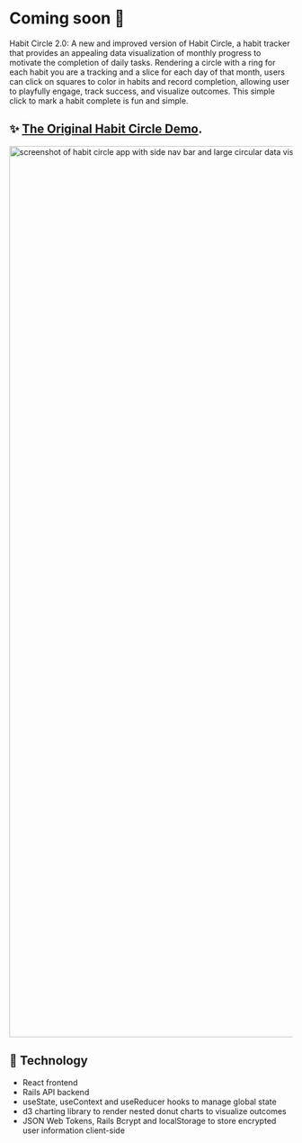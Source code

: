 # Coming soon 🚧
Habit Circle 2.0: A new and improved version of Habit Circle, a habit tracker that provides an appealing data visualization of monthly progress to motivate the completion of daily tasks. Rendering a circle with a ring for each habit you are a tracking and a slice for each day of that month, users can click on squares to color in habits and record completion, allowing user to playfully engage, track success, and visualize outcomes. This simple click to mark a habit complete is fun and simple. 

## ✨ [The Original Habit Circle Demo](https://www.youtube.com/watch?v=GRaE4yxGVP0).

<img width="1583" alt="screenshot of habit circle app with side nav bar and large circular data visualization" src="https://user-images.githubusercontent.com/66394682/118742835-c511c700-b816-11eb-9f53-908bbdc985c0.png">

## 🚀 Technology
- React frontend
- Rails API backend
- useState, useContext and useReducer hooks to manage global state
- d3 charting library to render nested donut charts to visualize outcomes
- JSON Web Tokens, Rails Bcrypt and localStorage to store encrypted user information client-side

<!-- ## ⚡️ Installation
- Fork and clone this repository and the [frontend repository](https://github.com/abbiecoghlan/habit-circle-frontend) onto your local environment.
- Open a terminal and cd into the backend folder. Run rails s to launch backend server. 
- Open a second terminal and cd into the frontend folder.
- Run npm start to launch front end. Follow the prompts to create account or login. 
 -->
